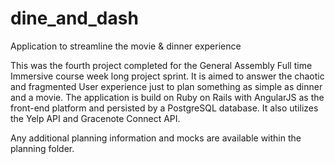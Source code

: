 # dine_and_dash
Application to streamline the movie &amp; dinner experience

This was the fourth project completed for the General Assembly
Full time Immersive course week long project sprint.
It is aimed to answer the chaotic and fragmented User experience just
to plan something as simple as dinner and a movie. The application
is build on Ruby on Rails with AngularJS as the front-end platform and
persisted by a PostgreSQL database. It also utilizes the Yelp API and
Gracenote Connect API.

Any additional planning information and mocks are available within the
planning folder.
